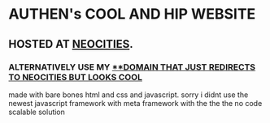 # AUTHEN's COOL AND HIP WEBSITE
## HOSTED AT [**NEOCITIES**](https://authen.neocities.org). 
### ALTERNATIVELY USE MY [**DOMAIN THAT JUST REDIRECTS TO NEOCITIES BUT LOOKS COOL](http://authenyo.xyz)

made with bare bones html and css and javascript. sorry i didnt use the newest javascript framework with meta framework with the the the no code scalable solution
